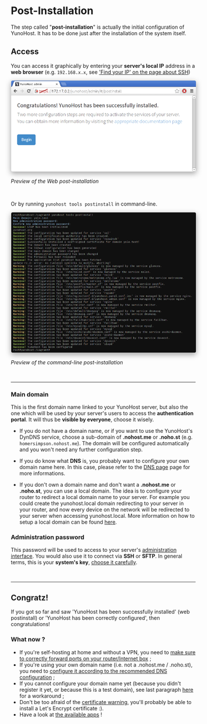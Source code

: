 # Post-Installation

The step called "**post-installation**" is actually the initial configuration of YunoHost. It has to be done just after the installation of the system itself.

## Access

You can access it graphically by entering your **server's local IP** address in a **web browser** (e.g. `192.168.x.x`, see ['Find your IP' on the page about SSH](/ssh))

<img style="max-width:100%;border-radius: 5px;border: 1px solid rgba(0,0,0,0.15);box-shadow: 0 5px 15px rgba(0,0,0,0.35);" src="/images/postinstall_web.png">

<em><p class="text-muted">Preview of the Web post-installation</p></em>

<br>

Or by running `yunohost tools postinstall` in command-line.

<img style="max-width:100%;border-radius: 5px;border: 1px solid rgba(0,0,0,0.15);box-shadow: 0 5px 15px rgba(0,0,0,0.35);" src="/images/postinstall_cli.png">

<em><p class="text-muted">Preview of the command-line post-installation</p></em>

<br>

---

### Main domain

This is the first domain name linked to your YunoHost server, but also the one which will be used by your server's users to access the **authentication portal**. It will thus be **visible by everyone**, choose it wisely.

* If you do not have a domain name, or if you want to use the YunoHost's DynDNS service, choose a sub-domain of **.nohost.me** or **.noho.st** (e.g. `homersimpson.nohost.me`). The domain will be configured automatically and you won't need any further configuration step.

* If you do know what **DNS** is, you probably want to configure your own domain name here. In this case, please refer to the [DNS page](/dns) page for more informations.

* If you don't own a domain name and don't want a **.nohost.me** or **.noho.st**, you can use a local domain. The idea is to configure your router to redirect a local domain name to your server. For example you could create the yunohost.local domain redirecting to your server in your router, and now every device on the network will be redirected to your server when accessing yunohost.local. More information on how to setup a local domain can be found [here](dns_local_network).

### Administration password

This password will be used to access to your server's [administration interface](/admin). You would also use it to connect via **SSH** or **SFTP**. In general terms, this is your **system's key**, [choose it carefully](http://www.wikihow.com/Choose-a-Secure-Password).

<br>

---

## Congratz!

If you got so far and saw 'YunoHost has been successfully installed' (web
postinstall) or 'YunoHost has been correctly configured', then congratulations!

### What now ?

- If you're self-hosting at home and without a VPN, you need to [make sure to
  correctly forward ports on your router/Internet box](isp_box_config) ;
- If you're using your own domain name (i.e. not a .nohost.me / .noho.st), you
  need to [configure it according to the recommended DNS
  configuration](dns_config) ;
- If you cannot configure your domain name yet (because you didn't register it
  yet, or because this is a test domain), see last paragraph
  [here](dns_local_network) for a workaround ;
- Don't be too afraid of the [certificate warning](certificate), you'll probably
  be able to install a Let's Encrypt certificate :).
- Have a look at [the available apps](apps) !

